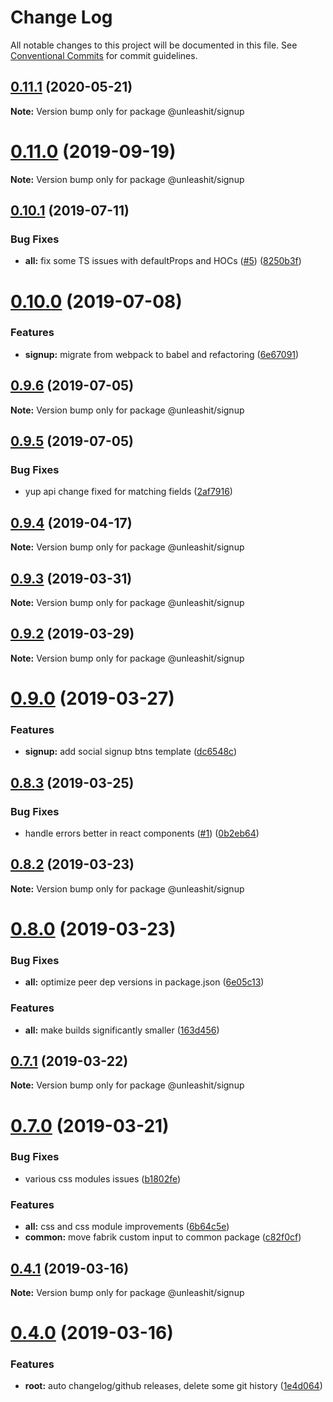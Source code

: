 # Change Log

All notable changes to this project will be documented in this file.
See [Conventional Commits](https://conventionalcommits.org) for commit guidelines.

## [0.11.1](https://github.com/unleashit/npm-library/compare/@unleashit/signup@0.11.0...@unleashit/signup@0.11.1) (2020-05-21)

**Note:** Version bump only for package @unleashit/signup





# [0.11.0](https://github.com/unleashit/npm-library/compare/@unleashit/signup@0.10.2...@unleashit/signup@0.11.0) (2019-09-19)

**Note:** Version bump only for package @unleashit/signup





## [0.10.1](https://github.com/unleashit/npm-library/compare/@unleashit/signup@0.10.0...@unleashit/signup@0.10.1) (2019-07-11)


### Bug Fixes

* **all:** fix some TS issues with defaultProps and HOCs ([#5](https://github.com/unleashit/npm-library/issues/5)) ([8250b3f](https://github.com/unleashit/npm-library/commit/8250b3f))





# [0.10.0](https://github.com/unleashit/npm-library/compare/@unleashit/signup@0.9.6...@unleashit/signup@0.10.0) (2019-07-08)


### Features

* **signup:** migrate from webpack to babel and refactoring ([6e67091](https://github.com/unleashit/npm-library/commit/6e67091))





## [0.9.6](https://github.com/unleashit/npm-library/compare/@unleashit/signup@0.9.5...@unleashit/signup@0.9.6) (2019-07-05)

**Note:** Version bump only for package @unleashit/signup





## [0.9.5](https://github.com/unleashit/npm-library/compare/@unleashit/signup@0.9.4...@unleashit/signup@0.9.5) (2019-07-05)


### Bug Fixes

* yup api change fixed for matching fields ([2af7916](https://github.com/unleashit/npm-library/commit/2af7916))





## [0.9.4](https://github.com/unleashit/npm-library/compare/@unleashit/signup@0.9.3...@unleashit/signup@0.9.4) (2019-04-17)

**Note:** Version bump only for package @unleashit/signup





## [0.9.3](https://github.com/unleashit/npm-library/compare/@unleashit/signup@0.9.2...@unleashit/signup@0.9.3) (2019-03-31)

**Note:** Version bump only for package @unleashit/signup





## [0.9.2](https://github.com/unleashit/npm-library/compare/@unleashit/signup@0.9.0...@unleashit/signup@0.9.2) (2019-03-29)

**Note:** Version bump only for package @unleashit/signup





# [0.9.0](https://github.com/unleashit/npm-library/compare/@unleashit/signup@0.8.3...@unleashit/signup@0.9.0) (2019-03-27)


### Features

* **signup:** add social signup btns template ([dc6548c](https://github.com/unleashit/npm-library/commit/dc6548c))





## [0.8.3](https://github.com/unleashit/npm-library/compare/@unleashit/signup@0.8.2...@unleashit/signup@0.8.3) (2019-03-25)


### Bug Fixes

* handle errors better in react components ([#1](https://github.com/unleashit/npm-library/issues/1)) ([0b2eb64](https://github.com/unleashit/npm-library/commit/0b2eb64))





## [0.8.2](https://github.com/unleashit/npm-library/compare/@unleashit/signup@0.8.0...@unleashit/signup@0.8.2) (2019-03-23)

**Note:** Version bump only for package @unleashit/signup





# [0.8.0](https://github.com/unleashit/npm-library/compare/@unleashit/signup@0.7.1...@unleashit/signup@0.8.0) (2019-03-23)


### Bug Fixes

* **all:** optimize peer dep versions in package.json ([6e05c13](https://github.com/unleashit/npm-library/commit/6e05c13))


### Features

* **all:** make builds significantly smaller ([163d456](https://github.com/unleashit/npm-library/commit/163d456))





## [0.7.1](https://github.com/unleashit/npm-library/compare/@unleashit/signup@0.7.0...@unleashit/signup@0.7.1) (2019-03-22)

**Note:** Version bump only for package @unleashit/signup





# [0.7.0](https://github.com/unleashit/npm-library/compare/@unleashit/signup@0.4.1...@unleashit/signup@0.7.0) (2019-03-21)


### Bug Fixes

* various css modules issues ([b1802fe](https://github.com/unleashit/npm-library/commit/b1802fe))


### Features

* **all:** css and css module improvements ([6b64c5e](https://github.com/unleashit/npm-library/commit/6b64c5e))
* **common:** move fabrik custom input to common package ([c82f0cf](https://github.com/unleashit/npm-library/commit/c82f0cf))





## [0.4.1](https://github.com/unleashit/npm-library/compare/@unleashit/signup@0.4.0...@unleashit/signup@0.4.1) (2019-03-16)

**Note:** Version bump only for package @unleashit/signup





# [0.4.0](https://github.com/unleashit/npm-library/compare/@unleashit/signup@0.1.3...@unleashit/signup@0.4.0) (2019-03-16)


### Features

* **root:** auto changelog/github releases, delete some git history ([1e4d064](https://github.com/unleashit/npm-library/commit/1e4d064))
